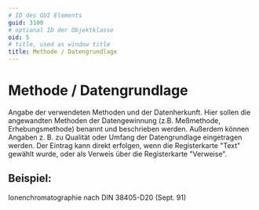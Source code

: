 ```yaml
---
# ID des GUI Elements
guid: 3100
# optional ID der Objektklasse
oid: 5
# title, used as window title
title: Methode / Datengrundlage
---
```


# Methode / Datengrundlage

Angabe der verwendeten Methoden und der Datenherkunft. Hier sollen die angewandten Methoden der Datengewinnung (z.B. Meßmethode, Erhebungsmethode) benannt und beschrieben werden. Außerdem können Angaben z. B. zu Qualität oder Umfang der Datengrundlage eingetragen werden. Der Eintrag kann direkt erfolgen, wenn die Registerkarte "Text" gewählt wurde, oder als Verweis über die Registerkarte "Verweise".

## Beispiel:

Ionenchromatographie nach DIN 38405-D20 (Sept. 91)
